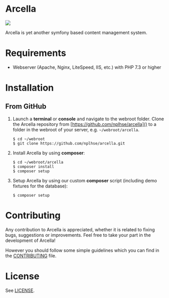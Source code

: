 Arcella
=======

![](https://github.com/nplhse/arcella/workflows/Continuous%20integration/badge.svg)

Arcella is yet another symfony based content management system. 

# Requirements

- Webserver (Apache, Nginx, LiteSpeed, IIS, etc.) with PHP 7.3 or higher

# Installation
## From GitHub
1. Launch a **terminal** or **console** and navigate to the webroot folder. Clone the Arcella repository from [https://github.com/nplhse/arcella]() to a folder in the webroot of your server, e.g. `~/webroot/arcella`. 

    ```
    $ cd ~/webroot
    $ git clone https://github.com/nplhse/arcella.git
    ```
       
2. Install Arcella by using **composer**:

    ```
    $ cd ~/webroot/arcella
    $ composer install
    $ composer setup
    ```
3. Setup Arcella by using our custom **composer** script (including demo fixtures for the database):

    ```
    $ composer setup
    ```

# Contributing
Any contribution to Arcella is appreciated, whether it is related to fixing bugs, suggestions or improvements. Feel free to take your part in the development of Arcella!

However you should follow some simple guidelines which you can find in the [CONTRIBUTING](CONTRIBUTING.md) file.

# License
See [LICENSE](LICENSE.md).
